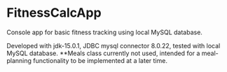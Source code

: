 # FitnessCalcApp
 Console app for basic fitness tracking using local MySQL database.
 

Developed with jdk-15.0.1, JDBC mysql connector 8.0.22, tested with local MySQL database.
**Meals class currently not used, intended for a meal-planning functionality to be implemented at a later time.
